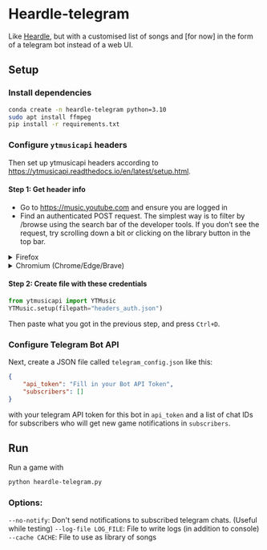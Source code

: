 # Heardle-telegram
Like [Heardle](https://www.heardle.app), but with a customised list of songs and [for now] in the form of a telegram bot instead of a web UI.

## Setup

### Install dependencies
```bash
conda create -n heardle-telegram python=3.10
sudo apt install ffmpeg
pip install -r requirements.txt
```

### Configure `ytmusicapi` headers
Then set up ytmusicapi headers according to https://ytmusicapi.readthedocs.io/en/latest/setup.html.
#### Step 1: Get header info
* Go to https://music.youtube.com and ensure you are logged in
* Find an authenticated POST request. The simplest way is to filter by /browse using the search bar of the developer tools. If you don’t see the request, try scrolling down a bit or clicking on the library button in the top bar.
<details><summary>Firefox </summary>

* Verify that the request looks like this: **Status** 200, **Method** POST, **Domain** music.youtube.com, **File** `browse?...`
* Copy the request headers (right click > copy > copy request headers)
</details>

<details>
<summary>Chromium (Chrome/Edge/Brave)</summary>

* Verify that the request looks like this: **Status** 200, **Type** xhr, **Name** `browse?...`
* Click on the Name of any matching request. In the “Headers” tab, scroll to the section “Request headers” and copy everything starting from “accept: */*” to the end of the section
</details>

#### Step 2: Create file with these credentials
```python
from ytmusicapi import YTMusic
YTMusic.setup(filepath="headers_auth.json")
```
Then paste what you got in the previous step, and press `Ctrl+D`.

### Configure Telegram Bot API
Next, create a JSON file called `telegram_config.json` like this:
```json
{
    "api_token": "Fill in your Bot API Token",
    "subscribers": []
}
```
with your telegram API token for this bot in `api_token` and a list of chat IDs for subscribers who will get new game notifications in `subscribers`.

## Run
Run a game with

```bash
python heardle-telegram.py
```

### Options:
`--no-notify`: Don't send notifications to subscribed telegram chats. (Useful while testing)
`--log-file LOG_FILE`: File to write logs (in addition to console)
`--cache CACHE`: File to use as library of songs
